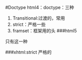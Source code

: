 #Doctype
html4：doctype：三种
1. Transitional:过渡的，常用
2. strict：严格一些
3. framset：框架用的头
###html5
<!doctype html>只有这一种

###xhtml:strict   严格的